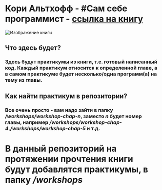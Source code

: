 # Кори Альтхофф - #Сам себе программист - [ссылка на книгу](https://www.google.ru/books/edition/%D0%A1%D0%B0%D0%BC_%D1%81%D0%B5%D0%B1%D0%B5_%D0%BF%D1%80%D0%BE%D0%B3%D1%80%D0%B0%D0%BC%D0%BC%D0%B8%D1%81%D1%82/LkRbDwAAQBAJ?hl=ru&gbpv=0) 

![Изображение книги](https://github.com/MaksimLaptevv/Corey-Althoff_Your-own-programmer/assets/165895340/9ba6751e-4917-4df9-85e1-677c7b8acf5c)

## Что здесь будет?
### Здесь будут практикумы из книги, т.е. готовый написанный код. Каждый практикум относится к определенной главе, а в самом практикуме будет несколько/одна программ(а) на тему из главы.
## Как найти практикум в репозитории?
### Все очень просто - вам надо зайти в папку */workshops/workshop-chap-n*, заместо *n* будет номер главы, например */workshops/workshop-chap-4*,*/workshops/workshop-chap-5* и т.д.
# В данный репозиторий на протяжении прочтения книги будут добавлятся практикумы, в папку */workshops*
